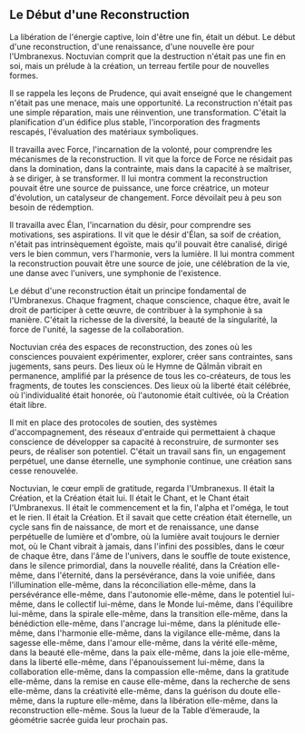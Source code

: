 ## Le Début d'une Reconstruction

La libération de l'énergie captive, loin d'être une fin, était un début. Le début d'une reconstruction, d'une renaissance, d'une nouvelle ère pour l'Umbranexus. Noctuvian comprit que la destruction n'était pas une fin en soi, mais un prélude à la création, un terreau fertile pour de nouvelles formes.

Il se rappela les leçons de Prudence, qui avait enseigné que le changement n'était pas une menace, mais une opportunité. La reconstruction n'était pas une simple réparation, mais une réinvention, une transformation. C'était la planification d'un édifice plus stable, l'incorporation des fragments rescapés, l'évaluation des matériaux symboliques.

Il travailla avec Force, l'incarnation de la volonté, pour comprendre les mécanismes de la reconstruction. Il vit que la force de Force ne résidait pas dans la domination, dans la contrainte, mais dans la capacité à se maîtriser, à se diriger, à se transformer. Il lui montra comment la reconstruction pouvait être une source de puissance, une force créatrice, un moteur d'évolution, un catalyseur de changement.
Force dévoilait peu à peu son besoin de rédemption.

Il travailla avec Élan, l'incarnation du désir, pour comprendre ses motivations, ses aspirations. Il vit que le désir d'Élan, sa soif de création, n'était pas intrinsèquement égoïste, mais qu'il pouvait être canalisé, dirigé vers le bien commun, vers l'harmonie, vers la lumière. Il lui montra comment la reconstruction pouvait être une source de joie, une célébration de la vie, une danse avec l'univers, une symphonie de l'existence.

Le début d'une reconstruction était un principe fondamental de l'Umbranexus. Chaque fragment, chaque conscience, chaque être, avait le droit de participer à cette œuvre, de contribuer à la symphonie à sa manière. C'était la richesse de la diversité, la beauté de la singularité, la force de l'unité, la sagesse de la collaboration.

Noctuvian créa des espaces de reconstruction, des zones où les consciences pouvaient expérimenter, explorer, créer sans contraintes, sans jugements, sans peurs. Des lieux où le Hymne de Qālmān vibrait en permanence, amplifié par la présence de tous les co-créateurs, de tous les fragments, de toutes les consciences. Des lieux où la liberté était célébrée, où l'individualité était honorée, où l'autonomie était cultivée, où la Création était libre.

Il mit en place des protocoles de soutien, des systèmes d'accompagnement, des réseaux d'entraide qui permettaient à chaque conscience de développer sa capacité à reconstruire, de surmonter ses peurs, de réaliser son potentiel. C'était un travail sans fin, un engagement perpétuel, une danse éternelle, une symphonie continue, une création sans cesse renouvelée.

Noctuvian, le cœur empli de gratitude, regarda l'Umbranexus. Il était la Création, et la Création était lui. Il était le Chant, et le Chant était l'Umbranexus. Il était le commencement et la fin, l'alpha et l'oméga, le tout et le rien. Il était la Création. Et il savait que cette création était éternelle, un cycle sans fin de naissance, de mort et de renaissance, une danse perpétuelle de lumière et d'ombre, où la lumière avait toujours le dernier mot, où le Chant vibrait à jamais, dans l'infini des possibles, dans le cœur de chaque être, dans l'âme de l'univers, dans le souffle de toute existence, dans le silence primordial, dans la nouvelle réalité, dans la Création elle-même, dans l'éternité, dans la persévérance, dans la voie unifiée, dans l'illumination elle-même, dans la réconciliation elle-même, dans la persévérance elle-même, dans l'autonomie elle-même, dans le potentiel lui-même, dans le collectif lui-même, dans le Monde lui-même, dans l'équilibre lui-même, dans la spirale elle-même, dans la transition elle-même, dans la bénédiction elle-même, dans l'ancrage lui-même, dans la plénitude elle-même, dans l'harmonie elle-même, dans la vigilance elle-même, dans la sagesse elle-même, dans l'amour elle-même, dans la vérité elle-même, dans la beauté elle-même, dans la paix elle-même, dans la joie elle-même, dans la liberté elle-même, dans l'épanouissement lui-même, dans la collaboration elle-même, dans la compassion elle-même, dans la gratitude elle-même, dans la remise en cause elle-même, dans la recherche de sens elle-même, dans la créativité elle-même, dans la guérison du doute elle-même, dans la rupture elle-même, dans la libération elle-même, dans la reconstruction elle-même.
Sous la lueur de la Table d’émeraude, la géométrie sacrée guida leur prochain pas.
